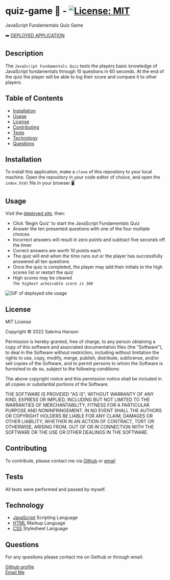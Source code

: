 # quiz-game 📝 - [![License: MIT](https://img.shields.io/badge/License-MIT-yellow.svg)](https://opensource.org/licenses/MIT)

JavaScript Fundamentals Quiz Game 

➡️ [DEPLOYED APPLICATION](https://sabhanson.github.io/HW3-JS-passwordgenerator/)

## **Description**

The `JavaScript Fundamentals Quiz` tests the players basic knowledge of JavaScript fundamentals through 10 questions in 60 seconds. At the end of the quiz the player will be able to log their score and compare it to other players.

## **Table of Contents**

- [Installation](#installation)
- [Usage](#usage)
- [License](#license)
- [Contributing](#contributing)
- [Tests](#tests)
- [Technology](#technology)
- [Questions](#questions)

## **Installation**

To install this application, make a `clone` of this repository to your local machine. Open the repository in your code editor of choice, and open the `index.html` file in your browser 🖥️

## **Usage**

Visit the [deployed site](https://sabhanson.github.io/HW3-JS-passwordgenerator/), then:

- Click 'Begin Quiz' to start the JavaScript Fundamentals Quiz
- Answer the ten presented questions with one of the four multiple choices
- Incorrect answers will result in zero points and subtract five seconds off the timer
- Correct answers are worth 10 points each
- The quiz will end when the time runs out or the player has successfully answered all ten questions
- Once the quiz is completed, the player may add their initials to the high scores list or restart the quiz
- High scores may be cleared<br>
  _`The highest acheivable score is 100`_

![GIF of deployed site usage](./assets/images/quiz-game.gif)

## **License**

<p>
MIT License

Copyright &copy; 2022 Sabrina Hanson

Permission is hereby granted, free of charge, to any person obtaining a copy
of this software and associated documentation files (the "Software"), to deal
in the Software without restriction, including without limitation the rights
to use, copy, modify, merge, publish, distribute, sublicense, and/or sell
copies of the Software, and to permit persons to whom the Software is
furnished to do so, subject to the following conditions:

The above copyright notice and this permission notice shall be included in all
copies or substantial portions of the Software.

THE SOFTWARE IS PROVIDED "AS IS", WITHOUT WARRANTY OF ANY KIND, EXPRESS OR
IMPLIED, INCLUDING BUT NOT LIMITED TO THE WARRANTIES OF MERCHANTABILITY,
FITNESS FOR A PARTICULAR PURPOSE AND NONINFRINGEMENT. IN NO EVENT SHALL THE
AUTHORS OR COPYRIGHT HOLDERS BE LIABLE FOR ANY CLAIM, DAMAGES OR OTHER
LIABILITY, WHETHER IN AN ACTION OF CONTRACT, TORT OR OTHERWISE, ARISING FROM,
OUT OF OR IN CONNECTION WITH THE SOFTWARE OR THE USE OR OTHER DEALINGS IN THE
SOFTWARE.

</p>

## **Contributing**

To contribute, please contact me via [Github](https://www.github.com/ccaitano) or [email](mailto:cheryl.caitano@gmail.com)

## **Tests**

All tests were performed and passed by myself.

## **Technology**

- [JavaScript](https://www.javascript.com/) Scripting Language
- [HTML](https://html.com/) Markup Language
- [CSS](https://www.w3schools.com/css/) Stylesheet Language

## **Questions**

For any questions please contact me on Gethub or through email:

[Github profile](https://www.github.com/ccaitano)  
[Email Me](mailto:cheryl.caitano@gmail.com)